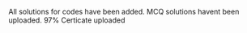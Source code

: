 All solutions for codes have been added.
MCQ solutions havent been uploaded.
97% 
Certicate uploaded
